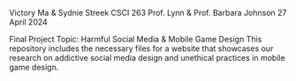 Victory Ma & Sydnie Streek
CSCI 263
Prof. Lynn & Prof. Barbara Johnson
27 April 2024

Final Project
Topic: Harmful Social Media & Mobile Game Design
This repository includes the necessary files for a website that showcases our research on addictive social media design and unethical practices in mobile game design.
